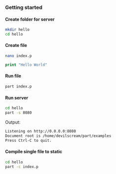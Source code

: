 ### Getting started

#### Create folder for server
```bash
mkdir hello
cd hello
```

#### Create file
```bash
nano index.p
```

```php
print "Hello World"
```

#### Run file
```bash
part index.p
```

#### Run server
```bash
cd hello
part -s 8080
```

Output:
```bash
Listening on http://0.0.0.0:8080
Document root is /home/devilscream/part/examples
Press Ctrl-C to quit.
```

#### Compile single file to static
```bash
cd hello
part -c index.p
```